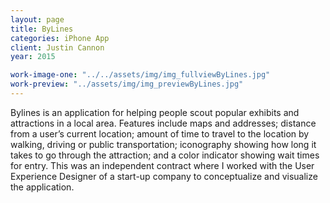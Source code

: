 ```yaml
---
layout: page
title: ByLines
categories: iPhone App
client: Justin Cannon
year: 2015

work-image-one: "../../assets/img/img_fullviewByLines.jpg"
work-preview: "../assets/img/img_previewByLines.jpg"
---
```


Bylines is an application for helping people scout popular exhibits and attractions in a local area. Features include maps and addresses; distance from a user’s current location; amount of time to travel to the location by walking, driving or public transportation; iconography showing how long it takes to go through the attraction; and a color indicator showing wait times for entry.  This was an independent contract where I worked with the User Experience Designer of a start-up company to conceptualize and visualize the application.
